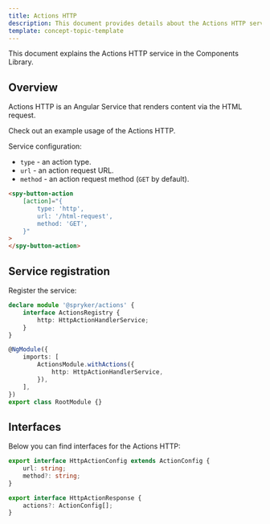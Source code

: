 ```yaml
---
title: Actions HTTP
description: This document provides details about the Actions HTTP service in the Components Library.
template: concept-topic-template
---
```


This document explains the Actions HTTP service in the Components Library.

## Overview

Actions HTTP is an Angular Service that renders content via the HTML request.

Check out an example usage of the Actions HTTP.

Service configuration:

- `type` - an action type.  
- `url` - an action request URL.  
- `method` - an action request method (`GET` by default).  

```html
<spy-button-action
    [action]="{
        type: 'http',
        url: '/html-request',
        method: 'GET',
    }"
>
</spy-button-action>
```

## Service registration

Register the service:

```ts
declare module '@spryker/actions' {
    interface ActionsRegistry {
        http: HttpActionHandlerService;
    }
}

@NgModule({
    imports: [
        ActionsModule.withActions({
            http: HttpActionHandlerService,
        }),
    ],
})
export class RootModule {}
```

## Interfaces

Below you can find interfaces for the Actions HTTP:

```ts
export interface HttpActionConfig extends ActionConfig {
    url: string;
    method?: string;
}

export interface HttpActionResponse {
    actions?: ActionConfig[];
}
```
